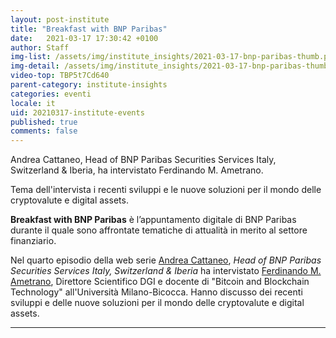 ```yaml
---
layout: post-institute
title: "Breakfast with BNP Paribas"
date:   2021-03-17 17:30:42 +0100
author: Staff
img-list: /assets/img/institute_insights/2021-03-17-bnp-paribas-thumb.png
img-detail: /assets/img/institute_insights/2021-03-17-bnp-paribas-thumb.png
video-top: TBP5t7Cd640
parent-category: institute-insights
categories: eventi
locale: it
uid: 20210317-institute-events
published: true
comments: false
---
```

Andrea Cattaneo, Head of BNP Paribas Securities Services Italy, Switzerland & Iberia, ha intervistato Ferdinando M. Ametrano.

Tema dell'intervista i recenti sviluppi e le nuove soluzioni per il mondo delle cryptovalute e digital assets.

**Breakfast with BNP Paribas** è l’appuntamento digitale di BNP Paribas durante il quale sono affrontate tematiche di attualità in merito al settore finanziario.

Nel quarto episodio della web serie [Andrea Cattaneo](https://www.linkedin.com/in/andrea-cattaneo-9b75b829/), _Head of BNP Paribas Securities Services Italy, Switzerland & Iberia_ ha intervistato [Ferdinando M. Ametrano](http://ametrano.net/), Direttore Scientifico DGI e docente di "Bitcoin and Blockchain Technology" all'Università Milano-Bicocca.
Hanno discusso dei recenti sviluppi e delle nuove soluzioni per il mondo delle cryptovalute e digital assets.

---
